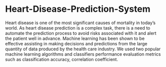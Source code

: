 # Heart-Disease-Prediction-System
Heart disease is one of the most significant causes of mortality in today’s world.
As heart disease prediction is a complex task, there is a need to automate the prediction process to avoid risks associated with it and alert the patient well in advance.
Machine learning has been shown to be effective assisting in making decisions and predictions from the large quantity of data produced by the health care industry.
We used two popular machine learning algorithms and classifiers performance evaluation metrics such as classification accuracy, correlation coefficient.
